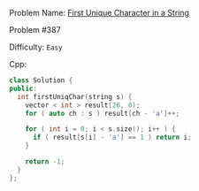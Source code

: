 Problem Name: [First Unique Character in a String](https://leetcode.com/problems/first-unique-character-in-a-string/)

Problem #387

Difficulty: `Easy`

Cpp:

```cpp
class Solution {
public:
  int firstUniqChar(string s) {
    vector < int > result(26, 0);
    for ( auto ch : s ) result[ch - 'a']++;

    for ( int i = 0; i < s.size(); i++ ) {
      if ( result[s[i] - 'a'] == 1 ) return i;
    }

    return -1;
  }
};
```
